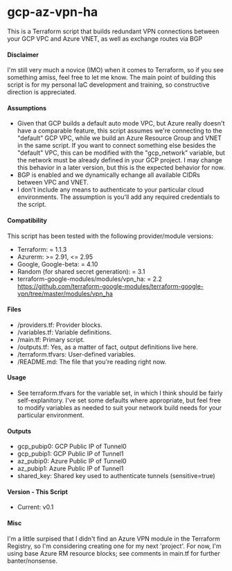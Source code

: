 # gcp-az-vpn-ha
This is a Terraform script that builds redundant VPN connections between your GCP VPC and Azure VNET, as well as exchange routes via BGP

#### Disclaimer
I'm still very much a novice (IMO) when it comes to Terraform, so if you see something amiss, feel free to let me know. The main point of building this script is for my personal IaC development and training, so constructive direction is appreciated.

#### Assumptions
- Given that GCP builds a default auto mode VPC, but Azure really doesn't have a comparable feature, this script assumes we're connecting to the "default" GCP VPC, while we build an Azure Resource Group and VNET in the same script. If you want to connect something else besides the "default" VPC, this can be modified with the "gcp_network" variable, but the network must be already defined in your GCP project. I may change this behavior in a later version, but this is the expected behavior for now.
- BGP is enabled and we dynamically echange all available CIDRs between VPC and VNET.
- I don't include any means to authenticate to your particular cloud environments. The assumption is you'll add any required credentials to the script.

#### Compatibility
This script has been tested with the following provider/module versions:
- Terraform: = 1.1.3
- Azurerm: >= 2.91, <= 2.95
- Google, Google-beta: = 4.10
- Random (for shared secret generation): = 3.1
- terraform-google-modules/modules/vpn_ha: = 2.2  https://github.com/terraform-google-modules/terraform-google-vpn/tree/master/modules/vpn_ha

#### Files
- /providers.tf: Provider blocks.
- /variables.tf: Variable definitions.
- /main.tf: Primary script.
- /outputs.tf: Yes, as a matter of fact, output definitions live here.
- /terraform.tfvars: User-defined variables.
- /README.md: The file that you're reading right now.

#### Usage
- See terraform.tfvars for the variable set, in which I think should be fairly self-explanitory. I've set some defaults where appropriate, but feel free to modify variables as needed to suit your network build needs for your particular environment.

#### Outputs
- gcp_pubip0: GCP Public IP of Tunnel0
- gcp_pubip1: GCP Public IP of Tunnel1
- az_pubip0: Azure Public IP of Tunnel0
- az_pubip1: Azure Public IP of Tunnel1
- shared_key: Shared key used to authenticate tunnels (sensitive=true)

#### Version - This Script
- Current: v0.1

#### Misc
I'm a little surpised that I didn't find an Azure VPN module in the Terraform Registry, so I'm considering creating one for my next 'project'. For now, I'm using base Azure RM resource blocks; see comments in main.tf for further banter/nonsense.
